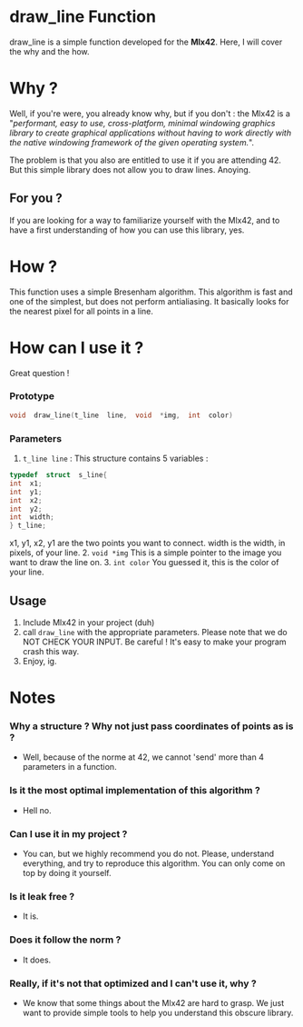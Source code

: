 # draw_line Function

draw_line is a simple function developed for the **Mlx42**. Here, I will cover the why and the how.
# Why ?

Well, if you're were, you already know why, but if you don't : the Mlx42 is a "*performant, easy to use, cross-platform, minimal windowing graphics library to create graphical applications without having to work directly with the native windowing framework of the given operating system.*". 

The problem is that you also are entitled to use it if you are attending 42. But this simple library does not allow you to draw lines. Anoying.

## For you ?

If you are looking for a way to familiarize yourself with the Mlx42, and to have a first understanding of how you can use this library, yes.

# How ?

This function uses a simple Bresenham algorithm. This algorithm is fast and one of the simplest, but does not perform antialiasing. 
It basically looks for the nearest pixel for all points in a line.

# How can I use it ?

Great question ! 

### Prototype

```c
void  draw_line(t_line  line,  void  *img,  int  color)
```

### Parameters

 1. `t_line line` : This structure contains 5 variables :
```c
typedef  struct  s_line{
int  x1;
int  y1;
int  x2;
int  y2;
int  width;
} t_line;
```
x1, y1, x2, y1 are the two points you want to connect.
width is the width, in pixels, of your line.
 2. `void *img`  This is a simple pointer to the image you want to draw the line on. 
 3. `int color` You guessed it, this is the color of your line.
 ## Usage
 
1.  Include Mlx42 in your project (duh)
2. call `draw_line` with the appropriate parameters. Please note that we do NOT CHECK YOUR INPUT. Be careful ! It's easy to make your program crash this way. 
3. Enjoy,  ig.

# Notes
### Why a structure ? Why not just pass coordinates of points as is ?

 - Well, because of the norme at 42, we cannot 'send' more than 4 parameters in a function. 
 ### Is it the most optimal implementation of this algorithm ?
 
 - Hell no.
 
### Can I use it in my project ?
 - You can, but we highly recommend you do not. Please, understand everything, and try to reproduce this algorithm. You can only come on top by doing it yourself.

### Is it leak free ?

 - It is.
 ### Does it follow the norm ?
	 
 - It does.

### Really, if it's not that optimized and I can't use it, why ?

 - We know that some things about the Mlx42 are hard to grasp. We just want to provide simple tools to help you understand this obscure library.
